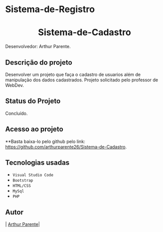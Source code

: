 # Sistema-de-Registro

<h1 align="center"> Sistema-de-Cadastro </h1>

Desenvolvedor: Arthur Parente.

## Descrição do projeto

Desenvolver um projeto que faça o cadastro de usuarios além de manipulação dos dados cadastrados.
Projeto solicitado pelo professor de WebDev.

## Status do Projeto

Concluído.

## Acesso ao projeto

**Basta baixa-lo pelo github pelo link: https://github.com/arthurparente26/Sistema-de-Cadastro.

## Tecnologias usadas

- `Visual Studio Code`
- `Bootstrap`
- `HTML/CSS`
- `MySql`
- `PHP`

## Autor

| [Arthur Parente</sub>](https://github.com/arthurparente26)|
